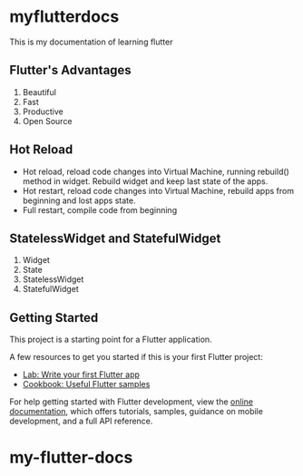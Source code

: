 # myflutterdocs
This is my documentation of learning flutter

## Flutter's Advantages
1. Beautiful
2. Fast
3. Productive
4. Open Source

## Hot Reload
- Hot reload, reload code changes into Virtual Machine, running rebuild() method in widget. Rebuild widget and keep last state of the apps. 
- Hot restart, reload code changes into Virtual Machine, rebuild apps from beginning and lost apps state.
- Full restart, compile code from beginning

## StatelessWidget and StatefulWidget
1. Widget
2. State
3. StatelessWidget
4. StatefulWidget

## Getting Started

This project is a starting point for a Flutter application.

A few resources to get you started if this is your first Flutter project:

- [Lab: Write your first Flutter app](https://docs.flutter.dev/get-started/codelab)
- [Cookbook: Useful Flutter samples](https://docs.flutter.dev/cookbook)

For help getting started with Flutter development, view the
[online documentation](https://docs.flutter.dev/), which offers tutorials,
samples, guidance on mobile development, and a full API reference.
# my-flutter-docs

